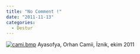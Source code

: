 ```yaml
---
title: "No Comment !"
date: "2011-11-13"
categories: 
  - Destur
---
```


[![cami.bmp](../uploads/2011/11/cami.bmp)](../uploads/2011/11/cami.bmp "cami.bmp") Ayasofya, Orhan Camii, İznik, ekim 2011
